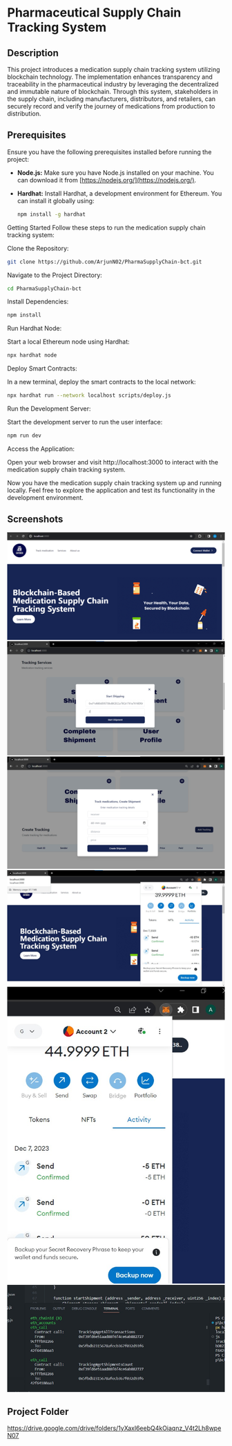 # Pharmaceutical Supply Chain Tracking System

## Description

This project introduces a medication supply chain tracking system utilizing blockchain technology. The implementation enhances transparency and traceability in the pharmaceutical industry by leveraging the decentralized and immutable nature of blockchain. Through this system, stakeholders in the supply chain, including manufacturers, distributors, and retailers, can securely record and verify the journey of medications from production to distribution.

## Prerequisites

Ensure you have the following prerequisites installed before running the project:

- **Node.js:** Make sure you have Node.js installed on your machine. You can download it from [https://nodejs.org/](https://nodejs.org/).

- **Hardhat:** Install Hardhat, a development environment for Ethereum. You can install it globally using:

  ```bash
  npm install -g hardhat


Getting Started
Follow these steps to run the medication supply chain tracking system:

Clone the Repository:
```bash
git clone https://github.com/ArjunN02/PharmaSupplyChain-bct.git
```
Navigate to the Project Directory:
```bash
cd PharmaSupplyChain-bct
```
Install Dependencies:
```bash
npm install
```
Run Hardhat Node:

Start a local Ethereum node using Hardhat:
```bash
npx hardhat node
```
Deploy Smart Contracts:

In a new terminal, deploy the smart contracts to the local network:
```bash
npx hardhat run --network localhost scripts/deploy.js
```
Run the Development Server:

Start the development server to run the user interface:
```bash
npm run dev
```
Access the Application:

Open your web browser and visit http://localhost:3000 to interact with the medication supply chain tracking system.

Now you have the medication supply chain tracking system up and running locally. Feel free to explore the application and test its functionality in the development environment.
## Screenshots

![Screenshot 1](screenshots/ss1.png)
![Screenshot 2](screenshots/ss2.png)
![Screenshot 3](screenshots/ss3.png)
![Screenshot 4](screenshots/ss4.png)
![Screenshot 5](screenshots/ss5.png)
![Screenshot 6](screenshots/ss6.png)

## Project Folder 

https://drive.google.com/drive/folders/1yXaxl6eebQ4kOiaqnz_V4t2Lh8wpeN07

